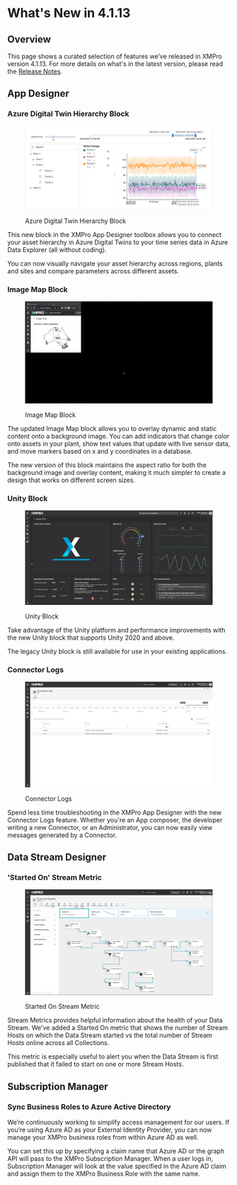 # What's New in 4.1.13

## Overview

This page shows a curated selection of features we’ve released in XMPro version 4.1.13. For more details on what's in the latest version, please read the [Release Notes](../../release-notes/archived/v4.1.13.md).

## App Designer

### Azure Digital Twin Hierarchy Block

<figure><img src="../../.gitbook/assets/Time-Series-Chart (1).png" alt=""><figcaption><p>Azure Digital Twin Hierarchy Block</p></figcaption></figure>

This new block in the XMPro App Designer toolbox allows you to connect your asset hierarchy in Azure Digital Twins to your time series data in Azure Data Explorer (all without coding).

You can now visually navigate your asset hierarchy across regions, plants and sites and compare parameters across different assets.

### Image Map Block

<figure><img src="../../.gitbook/assets/image map example.gif" alt=""><figcaption><p>Image Map Block</p></figcaption></figure>

The updated Image Map block allows you to overlay dynamic and static content onto a background image. You can add indicators that change color onto assets in your plant, show text values that update with live sensor data, and move markers based on x and y coordinates in a database.

The new version of this block maintains the aspect ratio for both the background image and overlay content, making it much simpler to create a design that works on different screen sizes.

### **Unity Block**

<figure><img src="../../.gitbook/assets/unity pump example.gif" alt=""><figcaption><p>Unity Block</p></figcaption></figure>

Take advantage of the Unity platform and performance improvements with the new Unity block that supports Unity 2020 and above.

The legacy Unity block is still available for use in your existing applications.

### **Connector Logs**

<figure><img src="../../.gitbook/assets/Whats New 4.2 Connector Logs (1).png" alt=""><figcaption><p>Connector Logs</p></figcaption></figure>

Spend less time troubleshooting in the XMPro App Designer with the new Connector Logs feature. Whether you're an App composer, the developer writing a new Connector, or an Administrator, you can now easily view messages generated by a Connector.

## Data Stream Designer

### **'Started On' Stream Metric**

<figure><img src="../../.gitbook/assets/Started On.PNG" alt=""><figcaption><p>Started On Stream Metric</p></figcaption></figure>

Stream Metrics provides helpful information about the health of your Data Stream. We've added a Started On metric that shows the number of Stream Hosts on which the Data Stream started vs the total number of Stream Hosts online across all Collections.

This metric is especially useful to alert you when the Data Stream is first published that it failed to start on one or more Stream Hosts.

## Subscription Manager

### **Sync Business Roles to Azure Active Directory**

We’re continuously working to simplify access management for our users. If you’re using Azure AD as your External Identity Provider, you can now manage your XMPro business roles from within Azure AD as well.

You can set this up by specifying a claim name that Azure AD or the graph API will pass to the XMPro Subscription Manager. When a user logs in, Subscription Manager will look at the value specified in the Azure AD claim and assign them to the XMPro Business Role with the same name.
